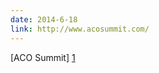 ```yaml
---
date: 2014-6-18
link: http://www.acosummit.com/
---
```


[ACO Summit] [1]

[1]: http://www.acosummit.com/

